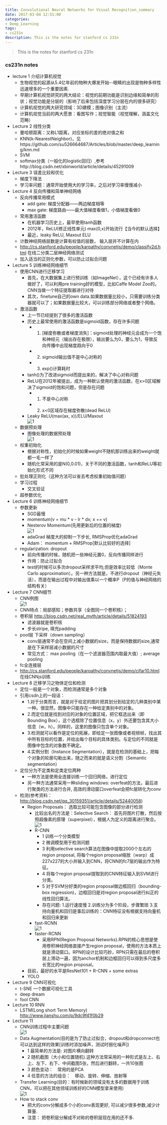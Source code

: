 ```yaml
---
title: Convolutional Neural Networks for Visual Recognition_summary
date: 2017-03-04 12:51:00
categories:
- Deep_Learning
tags:
- cs231n
description: This is the notes for stanford cs 231n
---
```



> This is the notes for stanford cs 231n

### cs231n notes
* lecture 1 介绍计算机视觉
    * 生物视觉的起源从5.4亿年前的物种大爆发开始--眼睛的出现是物种多样性迅速增多的一个重要因素.
    * 早期计算机视觉研究的两大结论：视觉的前期功能是识别边缘和简单的形状；视觉功能是分层的（影响了后来包括深度学习分层在内的很多研究）
    * 计算机视觉的两大研究领域：3D建模；图像识别（主流）
    * 计算机视觉当前的两大愿景：看图写作；视觉智能（视觉理解，涵盖文化范畴）
* Lecture 2 线性分类
    * 曼哈顿距离：又称L1距离，对应坐标的差的绝对值之和
    * KNN(k-NearestNeighbor)，见https://github.com/su526664687/Articles/blob/master/deep_learning/knn.md
    * SVM
    * softmax分类（一般化的logistic回归）,参考http://blog.csdn.net/xbinworld/article/details/45291009 
* Lecture 3 误差比较和优化
   * 梯度下降法
   * 学习率问题：通常开始使用大的学习率，之后对学习率慢慢减小
* Lecture 4 反向传播和简单神经网络
   * 反向传播常用模式
      * add gate: 梯度分配器——两边梯度相等
      * max gate: 梯度路由——最大值梯度看做1，小值梯度看做0
   * 常用激活函数
      * 在机器学习历史上，最早使用tanh函数
      * 2012年，ReLU(修正线性单元) max(0,x)开始流行【当今的默认选择】
      * 最近，leaky ReLU, Maxout ELU
   * 计数神经网络层数是计算有权值的层数， 输入层并不计算在内
   * http://cs.stanford.edu/people/karpathy/convnetjs/demo/classify2d.html 在线二分类二层神经网络测试
   * 加入适当的正则化参数，可以防止过拟合问题
* Lecture 5 训练神经网络细节
   * 使用CNN进行迁移学习
      * 首先，在大数据集上进行预训练（如ImageNet），这个已经有许多人做好了，可以利用pre training好的模型，比如Caffe Model Zoo的。CNN当做一个特征提取器进行对待
      * 其次，finetune自己的own data.如果数据量比较小，只需要训练分类器就可以了；如果数据量比较大，可以训练部分网络或者整个网络。
   * 激活函数
      * 上一节已经提到了很多的激活函数
      * 历史上最常使用的激活函数是sigmoid函数，存在许多问题
         * 1. [梯度弥散或者梯度消失]：sigmoid处理的神经元会成为一个饱和神经元（输出存在极限），输出要么为0，要么为1，导致反向传播中出现梯度趋向于0
         * 2. sigmoid输出值不是中心对称的
         * 3. exp()计算耗时
      * tanh()为了改进sigmoid而提出来的，解决了中心对称问题
      * ReLU在2012年被提出，成为一种默认使用的激活函数，在x>0区域解决了sigmoid的饱和问题，但是存在问题
         * 1. 不是中心对称
         * 2. x<0区域存在梯度弥散(dead ReLU)
      * Leaky ReLU(max(ax, x))/ELU/Maxout   
      ![1](https://cloud.githubusercontent.com/assets/16068384/23091672/523b698e-f5f6-11e6-86ae-9c63172255f0.png)
   * 数据预处理
      * 图像处理的数据预处理  
      ![1](https://cloud.githubusercontent.com/assets/16068384/23093337/4a7eab82-f61b-11e6-8a03-7086c5fc6771.png)
   * 权重初始化
      * 根据对称性，初始化的时候如果weight不随机那训练出来的weight就都一毛一样了
      * 随机化常采用的是N(0,0.01)，关于不同的激活函数，tanh和ReLU等初始化形式不同
   * 批处理正则化（这种方法可以省去考虑权重初始值问题）
   * 学习过程
      * 交叉验证
   * 超参数优化
* Lecture 6 训练神经网络细节
   * 参数更新
      * SGD最慢
      * momentum(v = mu * v - lr * dx; x += v)
      * Nesterov Momentum(先用更新后的位置的梯度)  
      ![1](https://cloud.githubusercontent.com/assets/16068384/23098737/27c5b768-f691-11e6-9838-e3dc58261c70.png)
      * adaGrad 梯度大的抑制一下步长, RMSProp优化adaGrad
      * Adam： momentum + RMSProp[默认比较好的选择]
   * regularization: dropout
      * 前向传播的时候，随机把一些神经元置0，反向传播同样进行
      * 作用：防止过拟合
      * test的时候可以多次dropout采样求平均,但是效率比较低（Monte Carlo approximation）。另一种方法就是，不进行dropout（神经元失活），而是在输出过程中对输出值乘以一个概率P（P的值与神经网络的结构有关）
* Lecture 7 CNN细节
   * CNN例图  
   ![1](https://cloud.githubusercontent.com/assets/16068384/23103275/c8a03ca0-f6f3-11e6-8d2e-060db225ad0f.png)
   * CNN特点：局部感知；参数共享（全图同一个卷积核）；
   * 卷积层 http://blog.csdn.net/real_myth/article/details/51824193
      * 滤波器就是卷积核
      * 步长stripe, 填充padding
   * pool层 下采样（down sampling）
      * conv层通常不会在空间上减小数据的size，而是保持数据的size,通常是在下采样层减小数据的尺寸
      * 常见方式： max pooling（在一个滤波器范围内取最大值）; average pooling
   * fc全连接层
   * http://cs.stanford.edu/people/karpathy/convnetjs/demo/cifar10.html 在线CNNjs训练
* Lecture 8 迁移学习之物体定位和检测
   * 定位一般是一个对象，而检测通常是多个对象
   * 引用csdn上的一段话：  
      * 1.对于分类而言，就是对于给定的图片把其划分到给定的几种类别中某一种。很显然，图像中只能存在一种给定类别中的对象。 
      * 2.而定位就是找到对应的对象的位置区域，把它框选出来（即Bounding Box），这个选框除了位置信息（x，y）外还要包含其大小信息（w，h）。同样的，这里的图像只包含单个对象。 
      * 3.检测就可以看作是定位的拓展，即给定一张图像或者视频帧，找出其中所有目标的位置，并给出每个目标的具体类别。与定位的不同就是图像中包含的对象数不确定。 
      * 4.实例分割（Instance Segmentation），就是在检测的基础上，把每个对象的轮廓勾勒出来，随之而来的就是语义分割（Semantic segmentation）
   * 定位分为不定类和定类定位两种
      * 一种方法是使用全连接训练一个回归网络，进行定位
      * 另一种方法通常采用一种sliding windows: overfeat的方法，最后进行聚类的方法进行合并, 高效的滑动窗口overfeat会把fc层转化为conv
   * 检测(参考资料：http://blog.csdn.net/qq_30159351/article/details/52440058)
      * Region Proposals： 选取比较可能包含图像的部分进行检测
         * 比较出名的方法是：Selective Search： 首先将图片打散，然后按照超像素的原理（superpixel），根据人为定义的距离进行聚合。   
         ![1](https://cloud.githubusercontent.com/assets/16068384/23113918/7e31572a-f776-11e6-86f1-1dbf45b4fb44.png)
         * R-CNN
            * 1 训练一个分类模型
            * 2 微调模型用于检测问题
            * 3 利用selective search算法在图像中提取2000个左右的region proposal, 将每个region proposal缩放（warp）成227x227的大小并输入到CNN，将CNN的fc7层的输出作为特征。 
            * 4 将每个region proposal提取到的CNN特征输入到SVM进行分类。 
            * 5 对于SVM分好类的region proposal做边框回归（bounding-box regression)，边框回归是对region proposal进行纠正的线性回归算法。
            * 存在问题: 1.运行速度慢 2.训练分为多个阶段，步骤繁琐 3.支持向量机和回归是事后训练的：CNN特征没有根据支持向量机和回归来更新 
          * fast-RCNN  
          ![1](https://cloud.githubusercontent.com/assets/16068384/23114655/49e54f76-f77b-11e6-80b5-bc40b1f2cff5.png)
          * faster-RCNN
            * 采用RPN(Region Proposal Networks).RPN的核心思想是使用卷积神经网络直接产生region proposal，使用的方法本质上就是滑动窗口。RPN的设计比较巧妙，RPN只需在最后的卷积层上滑动一遍，因为anchor机制和边框回归可以得到多尺度多长宽比的region proposal。 
      * 目前，最好的水平是ResNet101 + R-CNN + some extras
      * YOLO
* Lecture 9 CNN可视化
   * t-SNE 一个数据可视化工具
   * deep dream
   * fool CNN
* Lecture 10 RNN 
   * LSTM(Long short Term Memory) http://www.jianshu.com/p/9dc9f41f0b29
* Lecture 11 
   * CNN训练过程中主要问题  
   ![1](https://cloud.githubusercontent.com/assets/16068384/23129169/95ee4e04-f7bc-11e6-94b4-1ed3a1371ea0.png)
   * Data Augmentation(目的是为了防止过拟合，dropout和dropconnect也可以达到这样的效果[训练时添加噪声，测试时弱化噪声])
      * 1 最简单的方法是: 对图片横向翻转
      * 2 随机截图（大小和位置随机).这种方法常采用的一种形式是左上、右上、左下、右下、中间截图5张，然后进行翻转，一共10张图
      * 3 颜色变动：　常用的是PCA
      * 4 任意的方法的组合：　移动、旋转、伸缩、放射等
   * Transfer Learning(目的：有时候新的领域没有太多的数据用于训练CNN，可以把在其他领域训练好的CNN模型拿来使用)  
   ![1](https://cloud.githubusercontent.com/assets/16068384/23131155/009353d8-f7c4-11e6-828d-36072b7b90f6.png)
   * How to stack conv
      * 把大的conv分解成多个小的conv表现更好, 可以减少很多参数,减少计算量.
      * 注意： 把卷积层分解成不对称的卷积层现在用的还不多.
   
